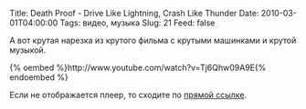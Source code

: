 Title: Death Proof - Drive Like Lightning, Crash Like Thunder
Date: 2010-03-01T04:00:00
Tags: видео, музыка
Slug: 21
Feed: false

<p>А вот крутая нарезка из крутого фильма с крутыми машинками и крутой музыкой.</p>
{% oembed %}http://www.youtube.com/watch?v=Tj6Qhw09A9E{% endoembed %}
<p class="hide">Если не отображается плеер, то сходите по <a href="http://www.youtube.com/watch?v=Tj6Qhw09A9E">прямой ссылке</a>.</p>
